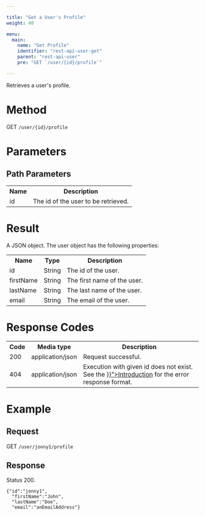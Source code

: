 ```yaml
---

title: "Get a User's Profile"
weight: 40

menu:
  main:
    name: "Get Profile"
    identifier: "rest-api-user-get"
    parent: "rest-api-user"
    pre: "GET `/user/{id}/profile`"

---
```



Retrieves a user's profile.


# Method

GET `/user/{id}/profile`


# Parameters

## Path Parameters

<table class="table table-striped">
  <tr>
    <th>Name</th>
    <th>Description</th>
  </tr>
  <tr>
    <td>id</td>
    <td>The id of the user to be retrieved.</td>
  </tr>
</table>


# Result

A JSON object.
The user object has the following properties:

<table class="table table-striped">
  <tr>
    <th>Name</th>
    <th>Type</th>
    <th>Description</th>
  </tr>
  <tr>
    <td>id</td>
    <td>String</td>
    <td>The id of the user.</td>
  </tr>
  <tr>
    <td>firstName</td>
    <td>String</td>
    <td>The first name of the user.</td>
  </tr>
  <tr>
    <td>lastName</td>
    <td>String</td>
    <td>The last name of the user.</td>
  </tr>
  <tr>
    <td>email</td>
    <td>String</td>
    <td>The email of the user.</td>
  </tr>
</table>


# Response Codes

<table class="table table-striped">
  <tr>
    <th>Code</th>
    <th>Media type</th>
    <th>Description</th>
  </tr>
  <tr>
    <td>200</td>
    <td>application/json</td>
    <td>Request successful.</td>
  </tr>
  <tr>
    <td>404</td>
    <td>application/json</td>
    <td>Execution with given id does not exist. See the <a href="{{< ref "/reference/rest/overview/_index.md#error-handling" >}}">Introduction</a> for the error response format.</td>
  </tr>
</table>


# Example

## Request

GET `/user/jonny1/profile`
  
## Response

Status 200.

    {"id":"jonny1",
      "firstName":"John",
      "lastName":"Doe",
      "email":"anEmailAddress"}